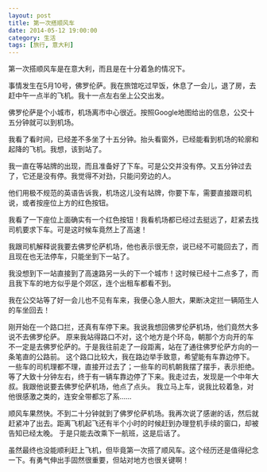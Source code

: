 ```yaml
---
layout: post
title: 第一次搭顺风车
date: 2014-05-12 19:00:00
category: 生活
tags: [旅行, 意大利]
---
```


第一次搭顺风车是在意大利，而且是在十分着急的情况下。

<!--more-->
事情发生在5月10号，佛罗伦萨。我在旅馆吃过早饭，休息了一会儿，退了房，去赶中午一点半的飞机。我十一点左右坐上公交出发。

佛罗伦萨是个小城市，机场离市中心很近。按照Google地图给出的信息，公交十五分钟就可以到机场。

我看了看时间，已经差不多坐了十五分钟。抬头看窗外，已经能看到机场的轮廓和起降的飞机。我想，该到站了。

我一直在等站牌的出现，而且准备好了下车。可是公交并没有停。又五分钟过去了，它还是没有停。我觉得不对劲，只能问旁边的人。

他们用极不规范的英语告诉我，机场这儿没有站牌，你要下车，需要直接跟司机说，或者按座位上方的红色按钮。

我看了一下座位上面确实有一个红色按钮！我看机场都已经过去挺远了，赶紧去找司机要求下车。可是这时候车竟然上了高速！

我跟司机解释说我要去佛罗伦萨机场，他也表示很无奈，说已经不可能回去了，而且现在也无法停车，只能坐到下一站了。

我没想到下一站直接到了高速路另一头的下一个城市！这时候已经十二点多了，而且我下车的地方似乎是个郊区，连个出租车都看不到。

我在公交站等了好一会儿也不见有车来，我便心急人胆大，果断决定拦一辆陌生人的车坐回去！

刚开始在一个路口拦，还真有车停下来。我说我想回佛罗伦萨机场，他们竟然大多说不去佛罗伦萨。
原来我站得路口不对，这个地方是个环岛，朝那个方向开的车不一定是去佛罗伦萨的。于是我往前走了一段距离，站在了通往佛罗伦萨方向的一条笔直的公路前。
这个路口比较大，我在路边举手致意，希望能有车靠边停下。一些车的司机理都不理，直接开过去了；一些车的司机朝我摆了摆手，表示拒绝。
等了大致十分钟左右，终于有一辆车靠边停了下来。我走过去，发现是一个中年大叔。我跟他说要去佛罗伦萨机场，他点了点头。
我立马上车，说我比较着急，对他很感激之类的，连安全带都忘了系……

顺风车果然快。不到二十分钟就到了佛罗伦萨机场。我再次说了感谢的话，然后就赶紧冲了出去。距离飞机起飞还有半个小时的时候赶到办理登机手续的窗口，却被告知已经太晚。
于是只能去改乘下一航班，这是后话了。

虽然最终也没能顺利赶上飞机，但毕竟第一次搭了顺风车。这个经历还是值得纪念一下。有勇气伸出手固然很重要，但站对地方也很关键啊！
